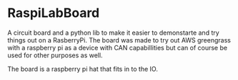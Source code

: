 # RaspiLabBoard
A circuit board and a python lib to make it easier to demonstarte and try things out on a RasberryPi. The board was made to try out AWS greengrass with a raspberry pi as a device with CAN capabillities but can of course be used for other purposes as well. 

The board is a raspberry pi hat that fits in to the IO.



